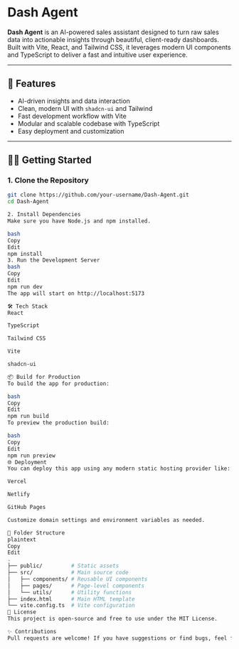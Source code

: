 # Dash Agent

**Dash Agent** is an AI-powered sales assistant designed to turn raw sales data into actionable insights through beautiful, client-ready dashboards. Built with Vite, React, and Tailwind CSS, it leverages modern UI components and TypeScript to deliver a fast and intuitive user experience.

---

## 🚀 Features

- AI-driven insights and data interaction
- Clean, modern UI with `shadcn-ui` and Tailwind
- Fast development workflow with Vite
- Modular and scalable codebase with TypeScript
- Easy deployment and customization

---

## 🧑‍💻 Getting Started

### 1. Clone the Repository

```bash
git clone https://github.com/your-username/Dash-Agent.git
cd Dash-Agent

2. Install Dependencies
Make sure you have Node.js and npm installed.

bash
Copy
Edit
npm install
3. Run the Development Server
bash
Copy
Edit
npm run dev
The app will start on http://localhost:5173

🛠️ Tech Stack
React

TypeScript

Tailwind CSS

Vite

shadcn-ui

📦 Build for Production
To build the app for production:

bash
Copy
Edit
npm run build
To preview the production build:

bash
Copy
Edit
npm run preview
🌐 Deployment
You can deploy this app using any modern static hosting provider like:

Vercel

Netlify

GitHub Pages

Customize domain settings and environment variables as needed.

📁 Folder Structure
plaintext
Copy
Edit
.
├── public/         # Static assets
├── src/            # Main source code
│   ├── components/ # Reusable UI components
│   ├── pages/      # Page-level components
│   └── utils/      # Utility functions
├── index.html      # Main HTML template
└── vite.config.ts  # Vite configuration
📄 License
This project is open-source and free to use under the MIT License.

✨ Contributions
Pull requests are welcome! If you have suggestions or find bugs, feel free to open an issue.


